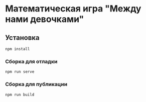 # Математическая игра "Между нами девочками"

## Установка
```
npm install
```

### Сборка для отладки
```
npm run serve
```

### Сборка для публикации
```
npm run build
```
